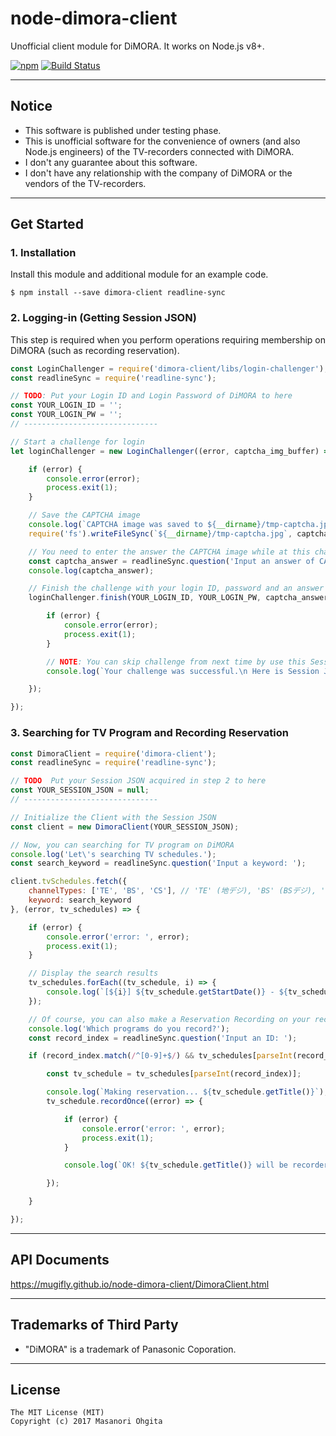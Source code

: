 # node-dimora-client

Unofficial client module for DiMORA.
It works on Node.js v8+.

[![npm](https://img.shields.io/npm/v/dimora-client.svg?maxAge=2592000)](https://www.npmjs.com/package/dimora-client)
[![Build Status](https://travis-ci.org/mugifly/node-dimora-client.svg?branch=master)](https://travis-ci.org/mugifly/node-dimora-client)


----


## Notice

* This software is published under testing phase.
* This is unofficial software for the convenience of owners (and also Node.js engineers) of the TV-recorders connected with DiMORA.
* I don't any guarantee about this software.
* I don't have any relationship with the company of DiMORA or the vendors of the TV-recorders.


----


## Get Started

### 1. Installation

Install this module and additional module for an example code.

``$ npm install --save dimora-client readline-sync``

### 2. Logging-in (Getting Session JSON)

This step is required when you perform operations requiring membership on DiMORA (such as recording reservation).

```js
const LoginChallenger = require('dimora-client/libs/login-challenger');
const readlineSync = require('readline-sync');

// TODO: Put your Login ID and Login Password of DiMORA to here
const YOUR_LOGIN_ID = '';
const YOUR_LOGIN_PW = '';
// ------------------------------

// Start a challenge for login
let loginChallenger = new LoginChallenger((error, captcha_img_buffer) => {

	if (error) {
		console.error(error);
		process.exit(1);
	}

	// Save the CAPTCHA image
	console.log(`CAPTCHA image was saved to ${__dirname}/tmp-captcha.jpg`);
	require('fs').writeFileSync(`${__dirname}/tmp-captcha.jpg`, captcha_img_buffer);

	// You need to enter the answer the CAPTCHA image while at this challenge
	const captcha_answer = readlineSync.question('Input an answer of CAPTCHA: ');
	console.log(captcha_answer);

	// Finish the challenge with your login ID, password and an answer of CAPTCHA
	loginChallenger.finish(YOUR_LOGIN_ID, YOUR_LOGIN_PW, captcha_answer, (error, session_json) => {

		if (error) {
			console.error(error);
			process.exit(1);
		}

		// NOTE: You can skip challenge from next time by use this Session JSON
		console.log(`Your challenge was successful.\n Here is Session JSON: \n---------------\n${session_json}\n`);

	});

});
```

### 3. Searching for TV Program and Recording Reservation

```js
const DimoraClient = require('dimora-client');
const readlineSync = require('readline-sync');

// TODO  Put your Session JSON acquired in step 2 to here
const YOUR_SESSION_JSON = null;
// ------------------------------

// Initialize the Client with the Session JSON
const client = new DimoraClient(YOUR_SESSION_JSON);

// Now, you can searching for TV program on DiMORA
console.log('Let\'s searching TV schedules.');
const search_keyword = readlineSync.question('Input a keyword: ');

client.tvSchedules.fetch({
	channelTypes: ['TE', 'BS', 'CS'], // 'TE' (地デジ), 'BS' (BSデジ), 'CS' (CSデジ)
	keyword: search_keyword
}, (error, tv_schedules) => {

	if (error) {
		console.error('error: ', error);
		process.exit(1);
	}

	// Display the search results
	tv_schedules.forEach((tv_schedule, i) => {
		console.log(`[${i}] ${tv_schedule.getStartDate()} - ${tv_schedule.getTitle()} (${tv_schedule.getBroadcasterName()})`);
	});

	// Of course, you can also make a Reservation Recording on your recorder
	console.log('Which programs do you record?');
	const record_index = readlineSync.question('Input an ID: ');

	if (record_index.match(/^[0-9]+$/) && tv_schedules[parseInt(record_index)]) {

		const tv_schedule = tv_schedules[parseInt(record_index)];

		console.log(`Making reservation... ${tv_schedule.getTitle()}`);
		tv_schedule.recordOnce((error) => {

			if (error) {
				console.error('error: ', error);
				process.exit(1);
			}

			console.log(`OK! ${tv_schedule.getTitle()} will be recorderd`);

		});

	}

});
```


----


## API Documents

https://mugifly.github.io/node-dimora-client/DimoraClient.html


----

## Trademarks of Third Party

* "DiMORA" is a trademark of Panasonic Coporation.


----


## License

```
The MIT License (MIT)
Copyright (c) 2017 Masanori Ohgita
```
